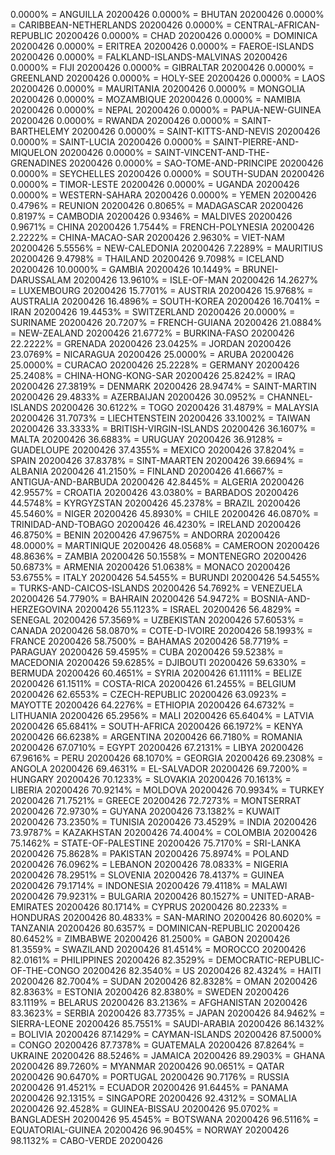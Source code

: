 0.0000% = ANGUILLA 20200426 
0.0000% = BHUTAN 20200426 
0.0000% = CARIBBEAN-NETHERLANDS 20200426 
0.0000% = CENTRAL-AFRICAN-REPUBLIC 20200426 
0.0000% = CHAD 20200426 
0.0000% = DOMINICA 20200426 
0.0000% = ERITREA 20200426 
0.0000% = FAEROE-ISLANDS 20200426 
0.0000% = FALKLAND-ISLANDS-MALVINAS 20200426 
0.0000% = FIJI 20200426 
0.0000% = GIBRALTAR 20200426 
0.0000% = GREENLAND 20200426 
0.0000% = HOLY-SEE 20200426 
0.0000% = LAOS 20200426 
0.0000% = MAURITANIA 20200426 
0.0000% = MONGOLIA 20200426 
0.0000% = MOZAMBIQUE 20200426 
0.0000% = NAMIBIA 20200426 
0.0000% = NEPAL 20200426 
0.0000% = PAPUA-NEW-GUINEA 20200426 
0.0000% = RWANDA 20200426 
0.0000% = SAINT-BARTHELEMY 20200426 
0.0000% = SAINT-KITTS-AND-NEVIS 20200426 
0.0000% = SAINT-LUCIA 20200426 
0.0000% = SAINT-PIERRE-AND-MIQUELON 20200426 
0.0000% = SAINT-VINCENT-AND-THE-GRENADINES 20200426 
0.0000% = SAO-TOME-AND-PRINCIPE 20200426 
0.0000% = SEYCHELLES 20200426 
0.0000% = SOUTH-SUDAN 20200426 
0.0000% = TIMOR-LESTE 20200426 
0.0000% = UGANDA 20200426 
0.0000% = WESTERN-SAHARA 20200426 
0.0000% = YEMEN 20200426 
0.4796% = REUNION 20200426 
0.8065% = MADAGASCAR 20200426 
0.8197% = CAMBODIA 20200426 
0.9346% = MALDIVES 20200426 
0.9671% = CHINA 20200426 
1.7544% = FRENCH-POLYNESIA 20200426 
2.2222% = CHINA-MACAO-SAR 20200426 
2.9630% = VIET-NAM 20200426 
5.5556% = NEW-CALEDONIA 20200426 
7.2289% = MAURITIUS 20200426 
9.4798% = THAILAND 20200426 
9.7098% = ICELAND 20200426 
10.0000% = GAMBIA 20200426 
10.1449% = BRUNEI-DARUSSALAM 20200426 
13.9610% = ISLE-OF-MAN 20200426 
14.2627% = LUXEMBOURG 20200426 
15.7701% = AUSTRIA 20200426 
15.9768% = AUSTRALIA 20200426 
16.4896% = SOUTH-KOREA 20200426 
16.7041% = IRAN 20200426 
19.4453% = SWITZERLAND 20200426 
20.0000% = SURINAME 20200426 
20.7207% = FRENCH-GUIANA 20200426 
21.0884% = NEW-ZEALAND 20200426 
21.6772% = BURKINA-FASO 20200426 
22.2222% = GRENADA 20200426 
23.0425% = JORDAN 20200426 
23.0769% = NICARAGUA 20200426 
25.0000% = ARUBA 20200426 
25.0000% = CURACAO 20200426 
25.2228% = GERMANY 20200426 
25.2408% = CHINA-HONG-KONG-SAR 20200426 
25.8242% = IRAQ 20200426 
27.3819% = DENMARK 20200426 
28.9474% = SAINT-MARTIN 20200426 
29.4833% = AZERBAIJAN 20200426 
30.0952% = CHANNEL-ISLANDS 20200426 
30.6122% = TOGO 20200426 
31.4879% = MALAYSIA 20200426 
31.7073% = LIECHTENSTEIN 20200426 
33.1002% = TAIWAN 20200426 
33.3333% = BRITISH-VIRGIN-ISLANDS 20200426 
36.1607% = MALTA 20200426 
36.6883% = URUGUAY 20200426 
36.9128% = GUADELOUPE 20200426 
37.4355% = MEXICO 20200426 
37.8204% = SPAIN 20200426 
37.8378% = SINT-MAARTEN 20200426 
39.6694% = ALBANIA 20200426 
41.2150% = FINLAND 20200426 
41.6667% = ANTIGUA-AND-BARBUDA 20200426 
42.8445% = ALGERIA 20200426 
42.9557% = CROATIA 20200426 
43.0380% = BARBADOS 20200426 
44.5748% = KYRGYZSTAN 20200426 
45.2378% = BRAZIL 20200426 
45.5460% = NIGER 20200426 
45.8930% = CHILE 20200426 
46.0870% = TRINIDAD-AND-TOBAGO 20200426 
46.4230% = IRELAND 20200426 
46.8750% = BENIN 20200426 
47.9675% = ANDORRA 20200426 
48.0000% = MARTINIQUE 20200426 
48.0568% = CAMEROON 20200426 
48.8636% = ZAMBIA 20200426 
50.1558% = MONTENEGRO 20200426 
50.6873% = ARMENIA 20200426 
51.0638% = MONACO 20200426 
53.6755% = ITALY 20200426 
54.5455% = BURUNDI 20200426 
54.5455% = TURKS-AND-CAICOS-ISLANDS 20200426 
54.7692% = VENEZUELA 20200426 
54.7790% = BAHRAIN 20200426 
54.9472% = BOSNIA-AND-HERZEGOVINA 20200426 
55.1123% = ISRAEL 20200426 
56.4829% = SENEGAL 20200426 
57.3569% = UZBEKISTAN 20200426 
57.6053% = CANADA 20200426 
58.0870% = COTE-D-IVOIRE 20200426 
58.1993% = FRANCE 20200426 
58.7500% = BAHAMAS 20200426 
58.7719% = PARAGUAY 20200426 
59.4595% = CUBA 20200426 
59.5238% = MACEDONIA 20200426 
59.6285% = DJIBOUTI 20200426 
59.6330% = BERMUDA 20200426 
60.4651% = SYRIA 20200426 
61.1111% = BELIZE 20200426 
61.1511% = COSTA-RICA 20200426 
61.2455% = BELGIUM 20200426 
62.6553% = CZECH-REPUBLIC 20200426 
63.0923% = MAYOTTE 20200426 
64.2276% = ETHIOPIA 20200426 
64.6732% = LITHUANIA 20200426 
65.2956% = MALI 20200426 
65.6404% = LATVIA 20200426 
65.6841% = SOUTH-AFRICA 20200426 
66.1972% = KENYA 20200426 
66.6238% = ARGENTINA 20200426 
66.7180% = ROMANIA 20200426 
67.0710% = EGYPT 20200426 
67.2131% = LIBYA 20200426 
67.9616% = PERU 20200426 
68.1070% = GEORGIA 20200426 
69.2308% = ANGOLA 20200426 
69.4631% = EL-SALVADOR 20200426 
69.7200% = HUNGARY 20200426 
70.1233% = SLOVAKIA 20200426 
70.1613% = LIBERIA 20200426 
70.9214% = MOLDOVA 20200426 
70.9934% = TURKEY 20200426 
71.7521% = GREECE 20200426 
72.7273% = MONTSERRAT 20200426 
72.9730% = GUYANA 20200426 
73.1382% = KUWAIT 20200426 
73.2350% = TUNISIA 20200426 
73.4529% = INDIA 20200426 
73.9787% = KAZAKHSTAN 20200426 
74.4004% = COLOMBIA 20200426 
75.1462% = STATE-OF-PALESTINE 20200426 
75.7170% = SRI-LANKA 20200426 
75.8628% = PAKISTAN 20200426 
75.8974% = POLAND 20200426 
76.0962% = LEBANON 20200426 
78.0833% = NIGERIA 20200426 
78.2951% = SLOVENIA 20200426 
78.4137% = GUINEA 20200426 
79.1714% = INDONESIA 20200426 
79.4118% = MALAWI 20200426 
79.9231% = BULGARIA 20200426 
80.1527% = UNITED-ARAB-EMIRATES 20200426 
80.1714% = CYPRUS 20200426 
80.2233% = HONDURAS 20200426 
80.4833% = SAN-MARINO 20200426 
80.6020% = TANZANIA 20200426 
80.6357% = DOMINICAN-REPUBLIC 20200426 
80.6452% = ZIMBABWE 20200426 
81.2500% = GABON 20200426 
81.3559% = SWAZILAND 20200426 
81.4514% = MOROCCO 20200426 
82.0161% = PHILIPPINES 20200426 
82.3529% = DEMOCRATIC-REPUBLIC-OF-THE-CONGO 20200426 
82.3540% = US 20200426 
82.4324% = HAITI 20200426 
82.7004% = SUDAN 20200426 
82.8328% = OMAN 20200426 
82.8363% = ESTONIA 20200426 
82.8380% = SWEDEN 20200426 
83.1119% = BELARUS 20200426 
83.2136% = AFGHANISTAN 20200426 
83.3623% = SERBIA 20200426 
83.7735% = JAPAN 20200426 
84.9462% = SIERRA-LEONE 20200426 
85.7551% = SAUDI-ARABIA 20200426 
86.1432% = BOLIVIA 20200426 
87.1429% = CAYMAN-ISLANDS 20200426 
87.5000% = CONGO 20200426 
87.7378% = GUATEMALA 20200426 
87.8264% = UKRAINE 20200426 
88.5246% = JAMAICA 20200426 
89.2903% = GHANA 20200426 
89.7260% = MYANMAR 20200426 
90.0651% = QATAR 20200426 
90.6470% = PORTUGAL 20200426 
90.7176% = RUSSIA 20200426 
91.4521% = ECUADOR 20200426 
91.6445% = PANAMA 20200426 
92.1315% = SINGAPORE 20200426 
92.4312% = SOMALIA 20200426 
92.4528% = GUINEA-BISSAU 20200426 
95.0702% = BANGLADESH 20200426 
95.4545% = BOTSWANA 20200426 
96.5116% = EQUATORIAL-GUINEA 20200426 
96.9045% = NORWAY 20200426 
98.1132% = CABO-VERDE 20200426 
